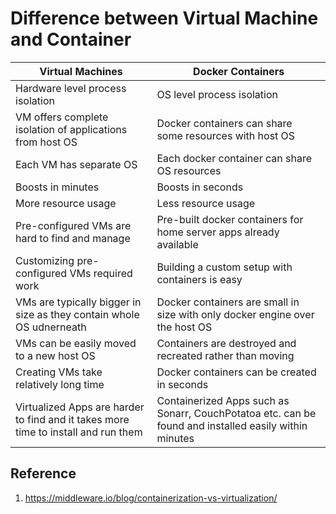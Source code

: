 # Difference between Virtual Machine and Container

| Virtual Machines | Docker Containers |
| - | - |
| Hardware level process isolation | OS level process isolation |
| VM offers complete isolation of applications from host OS | Docker containers can share some resources with host OS |
| Each VM has separate OS | Each docker container can share OS resources | 
| Boosts in minutes | Boosts in seconds |
More resource usage | Less resource usage
Pre-configured VMs are hard to find and manage | Pre-built docker containers for home server apps already available
Customizing pre-configured VMs required work | Building a custom setup with containers is easy
VMs are typically bigger in size as they contain whole OS udnerneath | Docker containers are small in size with only docker engine over the host OS
VMs can be easily moved to a new host OS | Containers are destroyed and recreated rather than moving
Creating VMs take relatively long time | Docker containers can be created in seconds
Virtualized Apps are harder to find and it takes more time to install and run them | Containerized Apps such as Sonarr, CouchPotatoa etc. can be found and installed easily within minutes

## Reference
1. https://middleware.io/blog/containerization-vs-virtualization/